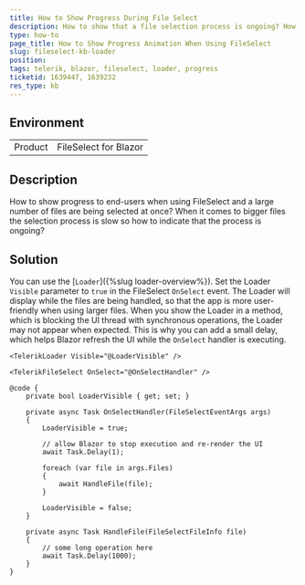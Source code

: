 ```yaml
---
title: How to Show Progress During File Select
description: How to show that a file selection process is ongoing? How to display loading progress to users when selecting a large number of files at once?
type: how-to
page_title: How to Show Progress Animation When Using FileSelect
slug: fileselect-kb-loader
position:
tags: telerik, blazor, fileselect, loader, progress
ticketid: 1639447, 1639232
res_type: kb
---
```


## Environment

<table>
  <tbody>
    <tr>
      <td>Product</td>
      <td>FileSelect for Blazor
    </tr>
  </tbody>
</table>


## Description

How to show progress to end-users when using FileSelect and a large number of files are being selected at once? When it comes to bigger files the selection process is slow so how to indicate that the process is ongoing?

## Solution

You can use the [`Loader`]({%slug loader-overview%}). Set the Loader `Visible` parameter to `true` in the FileSelect `OnSelect` event. The Loader will display while the files are being handled, so that the app is more user-friendly when using larger files. When you show the Loader in a method, which is blocking the UI thread with synchronous operations, the Loader may not appear when expected. This is why you can add a small delay, which helps Blazor refresh the UI while the `OnSelect` handler is executing.

````CSHTML
<TelerikLoader Visible="@LoaderVisible" />

<TelerikFileSelect OnSelect="@OnSelectHandler" />

@code {
    private bool LoaderVisible { get; set; }

    private async Task OnSelectHandler(FileSelectEventArgs args)
    {
        LoaderVisible = true;

        // allow Blazor to stop execution and re-render the UI
        await Task.Delay(1);

        foreach (var file in args.Files)
        {
            await HandleFile(file);
        }

        LoaderVisible = false;
    }

    private async Task HandleFile(FileSelectFileInfo file)
    {
        // some long operation here
        await Task.Delay(1000);
    }
}
````